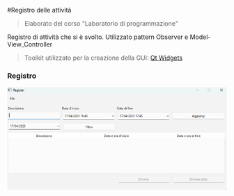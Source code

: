 #Registro delle attività

>Elaborato del corso "Laboratorio di programmazione"

Registro di attività che si è svolto. Utilizzato pattern Observer e Model-View_Controller

> Toolkit utilizzato per la creazione della GUI: [Qt Widgets](https://www.qt.io/)

### Registro
![Register](./register.png)